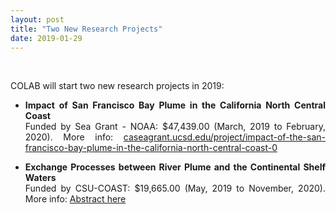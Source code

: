 ```yaml
---
layout: post
title: "Two New Research Projects"
date: 2019-01-29
---
```


<br>

<div style="text-align:justify" markdown="1">

<p> COLAB will start two new research projects in 2019:</p>

- **Impact of San Francisco Bay Plume in the California North Central Coast** <br>
Funded by Sea Grant - NOAA: $47,439.00 (March, 2019 to February, 2020). More info: <a href='https://caseagrant.ucsd.edu/project/impact-of-the-san-francisco-bay-plume-in-the-california-north-central-coast-0'> caseagrant.ucsd.edu/project/impact-of-the-san-francisco-bay-plume-in-the-california-north-central-coast-0 </a>


- **Exchange Processes between River Plume and the Continental Shelf Waters** <br>
Funded by CSU-COAST: $19,665.00 (May, 2019 to November, 2020). More info: <a href="https://www2.calstate.edu/impact-of-the-csu/research/coast/funding/Pages/past-faculty-awards.aspx">  Abstract here <a/>

</div>

